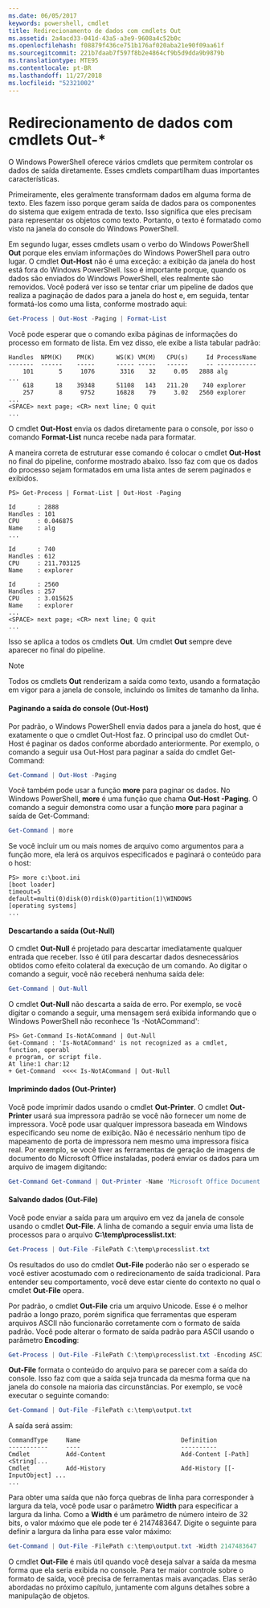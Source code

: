 ```yaml
---
ms.date: 06/05/2017
keywords: powershell, cmdlet
title: Redirecionamento de dados com cmdlets Out
ms.assetid: 2a4acd33-041d-43a5-a3e9-9608a4c52b0c
ms.openlocfilehash: f08879f436ce751b176af020aba21e90f09aa61f
ms.sourcegitcommit: 221b7daab7f597f8b2e4864cf9b5d9dda9b9879b
ms.translationtype: MTE95
ms.contentlocale: pt-BR
ms.lasthandoff: 11/27/2018
ms.locfileid: "52321002"
---
```

# <a name="redirecting-data-with-out--cmdlets"></a>Redirecionamento de dados com cmdlets Out-*

O Windows PowerShell oferece vários cmdlets que permitem controlar os dados de saída diretamente. Esses cmdlets compartilham duas importantes características.

Primeiramente, eles geralmente transformam dados em alguma forma de texto. Eles fazem isso porque geram saída de dados para os componentes do sistema que exigem entrada de texto. Isso significa que eles precisam para representar os objetos como texto. Portanto, o texto é formatado como visto na janela do console do Windows PowerShell.

Em segundo lugar, esses cmdlets usam o verbo do Windows PowerShell **Out** porque eles enviam informações do Windows PowerShell para outro lugar. O cmdlet **Out-Host** não é uma exceção: a exibição da janela do host está fora do Windows PowerShell. Isso é importante porque, quando os dados são enviados do Windows PowerShell, eles realmente são removidos. Você poderá ver isso se tentar criar um pipeline de dados que realiza a paginação de dados para a janela do host e, em seguida, tentar formatá-los como uma lista, conforme mostrado aqui:

```powershell
Get-Process | Out-Host -Paging | Format-List
```

Você pode esperar que o comando exiba páginas de informações do processo em formato de lista. Em vez disso, ele exibe a lista tabular padrão:

```output
Handles  NPM(K)    PM(K)      WS(K) VM(M)   CPU(s)     Id ProcessName
-------  ------    -----      ----- -----   ------     -- -----------
    101       5     1076       3316    32     0.05   2888 alg
...
    618      18    39348      51108   143   211.20    740 explorer
    257       8     9752      16828    79     3.02   2560 explorer
...
<SPACE> next page; <CR> next line; Q quit
...
```

O cmdlet **Out-Host** envia os dados diretamente para o console, por isso o comando **Format-List** nunca recebe nada para formatar.

A maneira correta de estruturar esse comando é colocar o cmdlet **Out-Host** no final do pipeline, conforme mostrado abaixo. Isso faz com que os dados do processo sejam formatados em uma lista antes de serem paginados e exibidos.

```
PS> Get-Process | Format-List | Out-Host -Paging

Id      : 2888
Handles : 101
CPU     : 0.046875
Name    : alg
...

Id      : 740
Handles : 612
CPU     : 211.703125
Name    : explorer

Id      : 2560
Handles : 257
CPU     : 3.015625
Name    : explorer
...
<SPACE> next page; <CR> next line; Q quit
...
```

Isso se aplica a todos os cmdlets **Out**. Um cmdlet **Out** sempre deve aparecer no final do pipeline.

> [!NOTE]
> Todos os cmdlets **Out** renderizam a saída como texto, usando a formatação em vigor para a janela de console, incluindo os limites de tamanho da linha.

#### <a name="paging-console-output-out-host"></a>Paginando a saída do console (Out-Host)

Por padrão, o Windows PowerShell envia dados para a janela do host, que é exatamente o que o cmdlet Out-Host faz. O principal uso do cmdlet Out-Host é paginar os dados conforme abordado anteriormente. Por exemplo, o comando a seguir usa Out-Host para paginar a saída do cmdlet Get-Command:

```powershell
Get-Command | Out-Host -Paging
```

Você também pode usar a função **more** para paginar os dados. No Windows PowerShell, **more** é uma função que chama **Out-Host -Paging**. O comando a seguir demonstra como usar a função **more** para paginar a saída de Get-Command:

```powershell
Get-Command | more
```

Se você incluir um ou mais nomes de arquivo como argumentos para a função more, ela lerá os arquivos especificados e paginará o conteúdo para o host:

```
PS> more c:\boot.ini
[boot loader]
timeout=5
default=multi(0)disk(0)rdisk(0)partition(1)\WINDOWS
[operating systems]
...
```

#### <a name="discarding-output-out-null"></a>Descartando a saída (Out-Null)

O cmdlet **Out-Null** é projetado para descartar imediatamente qualquer entrada que receber. Isso é útil para descartar dados desnecessários obtidos como efeito colateral da execução de um comando. Ao digitar o comando a seguir, você não receberá nenhuma saída dele:

```powershell
Get-Command | Out-Null
```

O cmdlet **Out-Null** não descarta a saída de erro. Por exemplo, se você digitar o comando a seguir, uma mensagem será exibida informando que o Windows PowerShell não reconhece 'Is -NotACommand':

```
PS> Get-Command Is-NotACommand | Out-Null
Get-Command : 'Is-NotACommand' is not recognized as a cmdlet, function, operabl
e program, or script file.
At line:1 char:12
+ Get-Command  <<<< Is-NotACommand | Out-Null
```

#### <a name="printing-data-out-printer"></a>Imprimindo dados (Out-Printer)

Você pode imprimir dados usando o cmdlet **Out-Printer**. O cmdlet **Out-Printer** usará sua impressora padrão se você não fornecer um nome de impressora. Você pode usar qualquer impressora baseada em Windows especificando seu nome de exibição. Não é necessário nenhum tipo de mapeamento de porta de impressora nem mesmo uma impressora física real. Por exemplo, se você tiver as ferramentas de geração de imagens de documento do Microsoft Office instaladas, poderá enviar os dados para um arquivo de imagem digitando:

```powershell
Get-Command Get-Command | Out-Printer -Name 'Microsoft Office Document Image Writer'
```

#### <a name="saving-data-out-file"></a>Salvando dados (Out-File)

Você pode enviar a saída para um arquivo em vez da janela de console usando o cmdlet **Out-File**. A linha de comando a seguir envia uma lista de processos para o arquivo **C:\\temp\\processlist.txt**:

```powershell
Get-Process | Out-File -FilePath C:\temp\processlist.txt
```

Os resultados do uso do cmdlet **Out-File** poderão não ser o esperado se você estiver acostumado com o redirecionamento de saída tradicional. Para entender seu comportamento, você deve estar ciente do contexto no qual o cmdlet **Out-File** opera.

Por padrão, o cmdlet **Out-File** cria um arquivo Unicode. Esse é o melhor padrão a longo prazo, porém significa que ferramentas que esperam arquivos ASCII não funcionarão corretamente com o formato de saída padrão. Você pode alterar o formato de saída padrão para ASCII usando o parâmetro **Encoding**:

```powershell
Get-Process | Out-File -FilePath C:\temp\processlist.txt -Encoding ASCII
```

**Out-File** formata o conteúdo do arquivo para se parecer com a saída do console. Isso faz com que a saída seja truncada da mesma forma que na janela do console na maioria das circunstâncias. Por exemplo, se você executar o seguinte comando:

```powershell
Get-Command | Out-File -FilePath c:\temp\output.txt
```

A saída será assim:

```output
CommandType     Name                            Definition
-----------     ----                            ----------
Cmdlet          Add-Content                     Add-Content [-Path] <String[...
Cmdlet          Add-History                     Add-History [[-InputObject] ...
...
```

Para obter uma saída que não força quebras de linha para corresponder à largura da tela, você pode usar o parâmetro **Width** para especificar a largura da linha. Como a **Width** é um parâmetro de número inteiro de 32 bits, o valor máximo que ele pode ter é 2147483647. Digite o seguinte para definir a largura da linha para esse valor máximo:

```powershell
Get-Command | Out-File -FilePath c:\temp\output.txt -Width 2147483647
```

O cmdlet **Out-File** é mais útil quando você deseja salvar a saída da mesma forma que ela seria exibida no console. Para ter maior controle sobre o formato de saída, você precisa de ferramentas mais avançadas. Elas serão abordadas no próximo capítulo, juntamente com alguns detalhes sobre a manipulação de objetos.